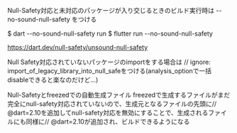 Null-Safety対応と未対応のパッケージが入り交じるときのビルド実行時は --no-sound-null-safety をつける

$ dart --no-sound-null-safety run
$ flutter run --no-sound-null-safety


https://dart.dev/null-safety/unsound-null-safety

Null Safety対応されていないパッケージのimportをする場合は // ignore: import_of_legacy_library_into_null_safeをつける(analysis_optionで一括disableできると楽なのだけど...)


Null-Safetyとfreezedでの自動生成ファイル
freezedで生成するファイルがまだ完全にnull-safety対応されていないので、生成元となるファイルの先頭に// @dart=2.10を追加してnull-safety対応を無効にすることで、生成されるファイルにも同様に// @dart=2.10が追加され、ビルドできるようになる